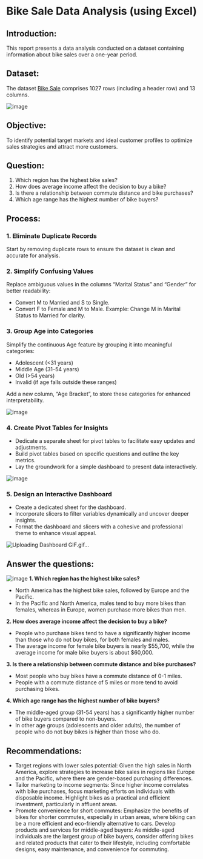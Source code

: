 # Bike Sale Data Analysis (using Excel)
## Introduction:
This report presents a data analysis conducted on a dataset containing information about bike sales over a one-year period. 
## Dataset: 
The dataset
<a href="https://github.com/ThinhThuong/Excel-project/blob/main/1.%20Project%20Bike%20Sales.xlsx">Bike Sale</a>
comprises 1027 rows (including a header row) and 13 columns.

![image](https://github.com/user-attachments/assets/29978338-3e50-411b-9449-88e931f3e829)

## Objective:
To identify potential target markets and ideal customer profiles to optimize sales strategies and attract more customers.

## Question:
1. Which region has the highest bike sales?
2. How does average income affect the decision to buy a bike?
3. Is there a relationship between commute distance and bike purchases?
4. Which age range has the highest number of bike buyers?

## Process:
### 1. Eliminate Duplicate Records
Start by removing duplicate rows to ensure the dataset is clean and accurate for analysis.

### 2. Simplify Confusing Values
Replace ambiguous values in the columns “Marital Status” and “Gender” for better readability:
- Convert M to Married and S to Single.
- Convert F to Female and M to Male.
Example: Change M in Marital Status to Married for clarity.

### 3. Group Age into Categories
Simplify the continuous Age feature by grouping it into meaningful categories:
- Adolescent (<31 years)
- Middle Age (31–54 years)
- Old (>54 years)
- Invalid (if age falls outside these ranges)

Add a new column, “Age Bracket”, to store these categories for enhanced interpretability.

![image](https://github.com/user-attachments/assets/da986eb8-b62b-4ab3-b839-2f1638f51f5a)

### 4. Create Pivot Tables for Insights
- Dedicate a separate sheet for pivot tables to facilitate easy updates and adjustments.
- Build pivot tables based on specific questions and outline the key metrics.
- Lay the groundwork for a simple dashboard to present data interactively.

![image](https://github.com/user-attachments/assets/b425a221-16d0-4f53-971c-34a2a7fd3fd7)

### 5. Design an Interactive Dashboard
- Create a dedicated sheet for the dashboard.
- Incorporate slicers to filter variables dynamically and uncover deeper insights.
- Format the dashboard and slicers with a cohesive and professional theme to enhance visual appeal.

![Uploading Dashboard GIF.gif…]()



## Answer the questions:

![image](https://github.com/user-attachments/assets/3b2a2e04-b396-48eb-9335-4cf27eb9fc7e)
**1. Which region has the highest bike sales?**
- North America has the highest bike sales, followed by Europe and the Pacific.
- In the Pacific and North America, males tend to buy more bikes than females, whereas in Europe, women purchase more bikes than men.

**2. How does average income affect the decision to buy a bike?**
- People who purchase bikes tend to have a significantly higher income than those who do not buy bikes, for both females and males.
- The average income for female bike buyers is nearly $55,700, while the average income for male bike buyers is about $60,000.

**3. Is there a relationship between commute distance and bike purchases?**
- Most people who buy bikes have a commute distance of 0-1 miles.
- People with a commute distance of 5 miles or more tend to avoid purchasing bikes.

**4. Which age range has the highest number of bike buyers?**
- The middle-aged group (31-54 years) has a significantly higher number of bike buyers compared to non-buyers.
- In other age groups (adolescents and older adults), the number of people who do not buy bikes is higher than those who do.

## Recommendations:
- Target regions with lower sales potential: Given the high sales in North America, explore strategies to increase bike sales in regions like Europe and the Pacific, where there are gender-based purchasing differences.
- Tailor marketing to income segments: Since higher income correlates with bike purchases, focus marketing efforts on individuals with disposable income. Highlight bikes as a practical and efficient investment, particularly in affluent areas.
- Promote convenience for short commutes: Emphasize the benefits of bikes for shorter commutes, especially in urban areas, where biking can be a more efficient and eco-friendly alternative to cars.
Develop products and services for middle-aged buyers: As middle-aged individuals are the largest group of bike buyers, consider offering bikes and related products that cater to their lifestyle, including comfortable designs, easy maintenance, and convenience for commuting.
